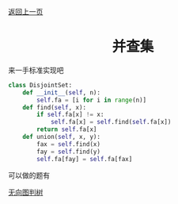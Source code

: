 [返回上一页](../index.md)

# <center>并查集</center>

来一手标准实现吧

```python
class DisjointSet:
    def __init__(self, n):
        self.fa = [i for i in range(n)]
    def find(self, x):
        if self.fa[x] != x:
            self.fa[x] = self.find(self.fa[x])
        return self.fa[x]
    def union(self, x, y):
        fax = self.find(x)
        fay = self.find(y)
        self.fa[fay] = self.fa[fax]
```

可以做的题有

[无向图判树](https://leetcode.com/problems/graph-valid-tree/submissions/)